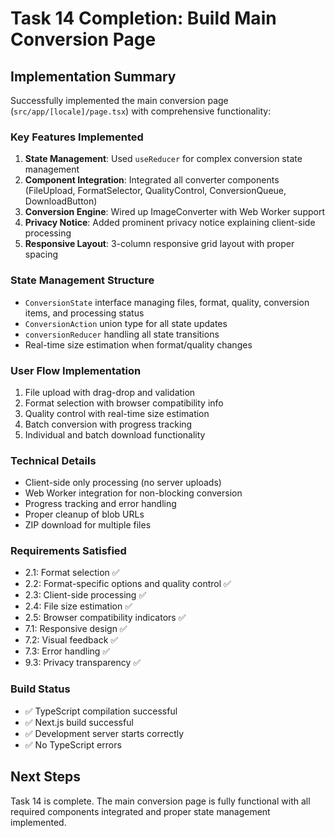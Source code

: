 # Task 14 Completion: Build Main Conversion Page

## Implementation Summary

Successfully implemented the main conversion page (`src/app/[locale]/page.tsx`) with comprehensive functionality:

### Key Features Implemented

1. **State Management**: Used `useReducer` for complex conversion state management
2. **Component Integration**: Integrated all converter components (FileUpload, FormatSelector, QualityControl, ConversionQueue, DownloadButton)
3. **Conversion Engine**: Wired up ImageConverter with Web Worker support
4. **Privacy Notice**: Added prominent privacy notice explaining client-side processing
5. **Responsive Layout**: 3-column responsive grid layout with proper spacing

### State Management Structure

- `ConversionState` interface managing files, format, quality, conversion items, and processing status
- `ConversionAction` union type for all state updates
- `conversionReducer` handling all state transitions
- Real-time size estimation when format/quality changes

### User Flow Implementation

1. File upload with drag-drop and validation
2. Format selection with browser compatibility info
3. Quality control with real-time size estimation
4. Batch conversion with progress tracking
5. Individual and batch download functionality

### Technical Details

- Client-side only processing (no server uploads)
- Web Worker integration for non-blocking conversion
- Progress tracking and error handling
- Proper cleanup of blob URLs
- ZIP download for multiple files

### Requirements Satisfied

- 2.1: Format selection ✅
- 2.2: Format-specific options and quality control ✅
- 2.3: Client-side processing ✅
- 2.4: File size estimation ✅
- 2.5: Browser compatibility indicators ✅
- 7.1: Responsive design ✅
- 7.2: Visual feedback ✅
- 7.3: Error handling ✅
- 9.3: Privacy transparency ✅

### Build Status

- ✅ TypeScript compilation successful
- ✅ Next.js build successful
- ✅ Development server starts correctly
- ✅ No TypeScript errors

## Next Steps

Task 14 is complete. The main conversion page is fully functional with all required components integrated and proper state management implemented.